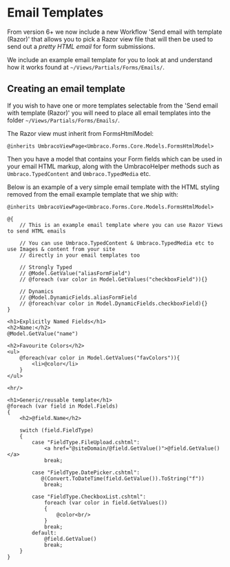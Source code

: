 # Email Templates

From version 6+ we now include a new Workflow 'Send email with template (Razor)' that allows you to pick a Razor view file that will then be used to send out a *pretty HTML email* for form submissions. 

We include an example email template for you to look at and understand how it works found at `~/Views/Partials/Forms/Emails/`.

## Creating an email template
If you wish to have one or more templates selectable from the 'Send email with template (Razor)' you will need to place all email templates into the folder `~/Views/Partials/Forms/Emails/`.

The Razor view must inherit from FormsHtmlModel:

    @inherits UmbracoViewPage<Umbraco.Forms.Core.Models.FormsHtmlModel>

Then you have a model that contains your Form fields which can be used in your email HTML markup, along with the UmbracoHelper methods such as `Umbraco.TypedContent` and `Umbraco.TypedMedia` etc.

Below is an example of a very simple email template with the HTML styling removed from the email example template that we ship with:

    @inherits UmbracoViewPage<Umbraco.Forms.Core.Models.FormsHtmlModel>

    @{
        // This is an example email template where you can use Razor Views to send HTML emails

        // You can use Umbraco.TypedContent & Umbraco.TypedMedia etc to use Images & content from your site
        // directly in your email templates too

        // Strongly Typed
        // @Model.GetValue("aliasFormField")
        // @foreach (var color in Model.GetValues("checkboxField")){}

        // Dynamics
        // @Model.DynamicFields.aliasFormField
        // @foreach(var color in Model.DynamicFields.checkboxField){}
    }

    <h1>Explicitly Named Fields</h1>
    <h2>Name:</h2>
    @Model.GetValue("name")

    <h2>Favourite Colors</h2>
    <ul>
        @foreach(var color in Model.GetValues("favColors")){
            <li>@color</li>
        }
    </ul>

    <hr/>

    <h1>Generic/reusable template</h1>
    @foreach (var field in Model.Fields)
    {
        <h2>@field.Name</h2>

        switch (field.FieldType)
        {
            case "FieldType.FileUpload.cshtml":
                <a href="@siteDomain/@field.GetValue()">@field.GetValue()</a>
                break;

            case "FieldType.DatePicker.cshtml":
               @(Convert.ToDateTime(field.GetValue()).ToString("f"))
                break;

            case "FieldType.CheckboxList.cshtml":            
                foreach (var color in field.GetValues())
                {
                    @color<br/>
                }
                break;
            default:
                @field.GetValue()
                break;
        }
    }
